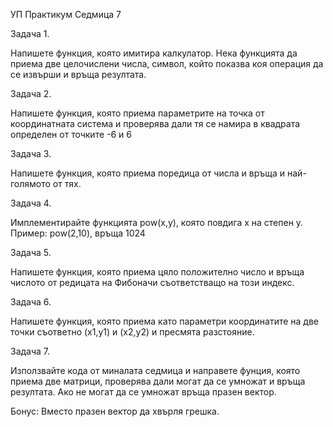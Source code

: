 <p>УП Практикум Седмица 7</p>
<p>Задача 1.</p>
<p>Напишете функция, която имитира калкулатор. Нека функцията да приема две целочислени числа, символ, който показва коя операция да се извърши и връща резултата.</p>
<p>Задача 2.</p>
<p>Напишете функция, която приема параметрите на точка от координатната система и проверява дали тя се намира в квадрата определен от точките -6 и 6</p>
<p>Задача 3.</p>
<p>Напишете функция, която приема поредица от числа и връща и най-голямото от тях.</p>
<p>Задача 4.</p>
<p>Имплементирайте функцията pow(x,y), която повдига х на степен у.<br>
Пример: pow(2,10), връща 1024</p>
<p>Задача 5.</p>
<p>Напишете функция, която приема цяло положително число и връща числото от редицата на Фибоначи съответстващо на този индекс.</p>
<p>Задача 6.</p>
<p>Напишете функция, която приема като параметри координатите на две точки съответно (х1,у1) и (х2,у2) и пресмята разстояние.</p>
<p>Задача 7.</p>
<p>Използвайте кода от миналата седмица и направете фунция, която приема две матрици, проверява дали могат да се умножат и връща резултата. Ако не могат да се умножат връща празен вектор.</p>
<p>Бонус: Вместо празен вектор да хвърля грешка.</p>

